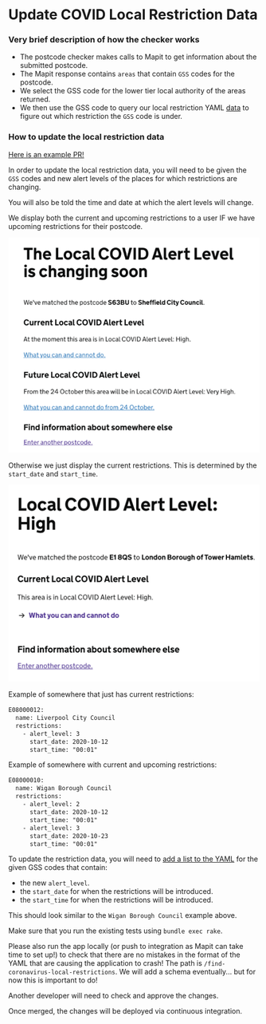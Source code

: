 # Update COVID Local Restriction Data

### Very brief description of how the checker works

- The postcode checker makes calls to Mapit to get information about the submitted postcode.
- The Mapit response contains `areas` that contain `GSS` codes for the postcode.
- We select the GSS code for the lower tier local authority of the areas returned.
- We then use the GSS code to query our local restriction YAML [data](https://github.com/alphagov/collections/blob/master/lib/local_restrictions/local-restrictions.yaml) to figure out which restriction the `GSS` code is under.

### How to update the local restriction data

[Here is an example PR!](https://github.com/alphagov/collections/pull/2009/files)

In order to update the local restriction data, you will need to be given the `GSS` codes and new alert levels of the places for which restrictions are changing.

You will also be told the time and date at which the alert levels will change.

We display both the current and upcoming restrictions to a user IF we have upcoming restrictions for their postcode.

![Image of results page with changing alert level](docs/alert-level-changing.png)

Otherwise we just display the current restrictions. This is determined by the `start_date` and `start_time`.

![Image of results page without changing alert level](docs/alert-level-no-upcoming-changes.png)

Example of somewhere that just has current restrictions:

```
E08000012:
  name: Liverpool City Council
  restrictions:
    - alert_level: 3
      start_date: 2020-10-12
      start_time: "00:01"
```

Example of somewhere with current and upcoming restrictions:

```
E08000010:
  name: Wigan Borough Council
  restrictions:
    - alert_level: 2
      start_date: 2020-10-12
      start_time: "00:01"
    - alert_level: 3
      start_date: 2020-10-23
      start_time: "00:01"
```

To update the restriction data, you will need to [add a list to the YAML](https://github.com/alphagov/collections/blob/master/lib/local_restrictions/local-restrictions.yaml) for the given GSS codes that contain:

- the new `alert_level`.
- the `start_date` for when the restrictions will be introduced.
- the `start_time` for when the restrictions will be introduced.

This should look similar to the `Wigan Borough Council` example above.

Make sure that you run the existing tests using `bundle exec rake`.

Please also run the app locally (or push to integration as Mapit can take time to set up!) to check that there are no mistakes in the format of the YAML that are causing the application to crash! The path is `/find-coronavirus-local-restrictions`. We will add a schema eventually... but for now this is important to do!

Another developer will need to check and approve the changes.

Once merged, the changes will be deployed via continuous integration.
